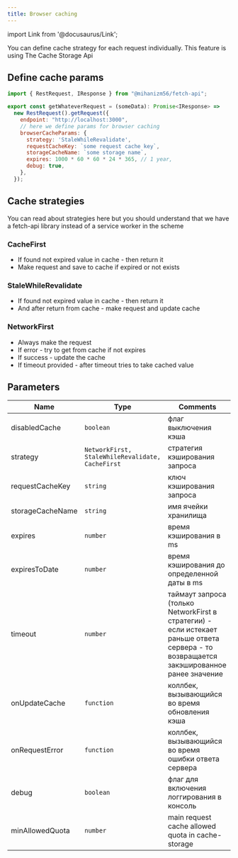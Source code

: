 ```yaml
---
title: Browser caching
---
```


import Link from '@docusaurus/Link';

You can define cache strategy for each request individually. This feature is using <Link to='https://developer.mozilla.org/en-US/docs/Web/API/CacheStorage'>The Cache Storage Api</Link>

## Define cache params

```javascript
import { RestRequest, IResponse } from "@mihanizm56/fetch-api";

export const getWhateverRequest = (someData): Promise<IResponse> =>
  new RestRequest().getRequest({
    endpoint: "http://localhost:3000",
    // here we define params for browser caching
    browserCacheParams: {
      strategy: 'StaleWhileRevalidate',
      requestCacheKey: `some request cache key`,
      storageCacheName: `some storage name`,
      expires: 1000 * 60 * 60 * 24 * 365, // 1 year,
      debug: true,
    },
  });
```

## Cache strategies 


You can read about strategies <Link to='https://developer.chrome.com/docs/workbox/reference/workbox-strategies'>here</Link> but you should understand that we have a fetch-api library instead of a service worker in the scheme

### <Link to='https://developer.chrome.com/docs/workbox/caching-strategies-overview/#cache-first-falling-back-to-network'>CacheFirst</Link>

- If found not expired value in cache - then return it
- Make request and save to cache if expired or not exists

### <Link to='https://developer.chrome.com/docs/workbox/caching-strategies-overview/#stale-while-revalidate'>StaleWhileRevalidate</Link>

- If found not expired value in cache  - then return it
- And after return from cache - make request and update cache

### <Link to='https://developer.chrome.com/docs/workbox/caching-strategies-overview/#network-first-falling-back-to-cache'>NetworkFirst</Link>

- Always make the request
- If error - try to get from cache if not expires 
- If success - update the cache
- If timeout provided - after timeout tries to take cached value

## Parameters 

| Name             | Type         | Comments                                   |
| ---------------- | ------------ | ------------------------------------------ |
| disabledCache            | `boolean`    | флаг выключения кэша           |
| strategy            | `NetworkFirst, StaleWhileRevalidate, CacheFirst`    | стратегия кэширования запроса      |
| requestCacheKey        | `string`     | ключ кэширования запроса |
| storageCacheName             | `string` | имя ячейки хранилища                             |
| expires | `number`     | время кэширования в ms                   |
| expiresToDate | `number`     | время кэширования до определенной даты в ms                   |
| timeout | `number`        | таймаут запроса (только NetworkFirst в стратегии) - если истекает раньше ответа сервера - то возвращается закэшированное ранее значение         |
| onUpdateCache | `function`        | коллбек, вызывающийся во время обновления кэша         |
| onRequestError | `function`        | коллбек, вызывающийся во время ошибки ответа сервера      |
| debug             | `boolean`     | флаг для включения логгирования в консоль  |
| minAllowedQuota        | `number`     | main request cache allowed quota in cache-storage |